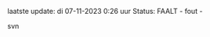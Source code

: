 laatste update: 
di 07-11-2023  0:26   uur 
Status: FAALT - fout - 
<div class="service R">svn</div>